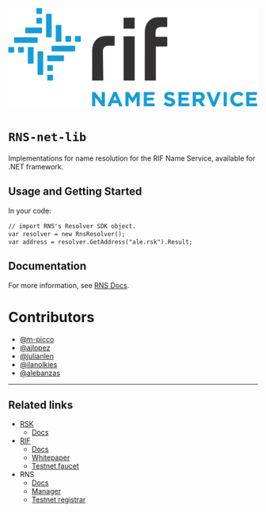 <img src="/logo.png" alt="logo" height="200" />

# `RNS-net-lib`

Implementations for name resolution for the RIF Name Service, available for .NET framework.


## Usage and Getting Started

In your code:

```
// import RNS's Resolver SDK object.
var resolver = new RnsResolver();
var address = resolver.GetAddress("ale.rsk").Result;
```


## Documentation

For more information, see [RNS Docs](https://docs.rns.rifos.org).

# Contributors

- [@m-picco](https://github.com/m-picco)
- [@ajlopez](https://github.com/ajlopez)
- [@julianlen](https://github.com/julianlen)
- [@ilanolkies](https://github.com/ilanolkies)
- [@alebanzas](https://github.com/alebanzas)

---

## Related links

- [RSK](https://rsk.co)
    - [Docs](https://docs.rsk.co)
- [RIF](https://rifos.org)
    - [Docs](https://www.rifos.org/documentation/)
    - [Whitepaper](https://docs.rifos.org/rif-whitepaper-en.pdf)
    - [Testnet faucet](https://faucet.rifos.org)
- RNS
    - [Docs](https://docs.rns.rifos.org)
    - [Manager](https://rns.rifos.org)
    - [Testnet registrar](https://testnet.rns.rifos.org)
